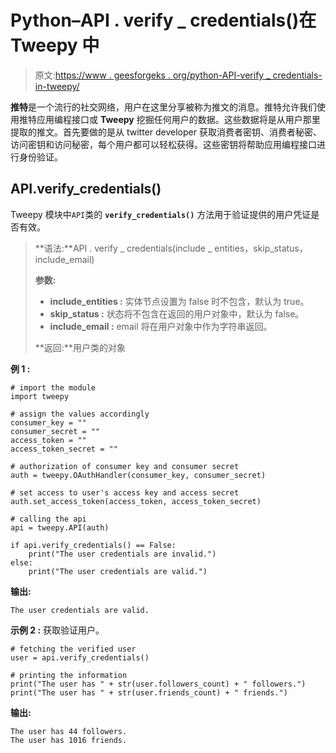 # Python–API . verify _ credentials()在 Tweepy 中

> 原文:[https://www . geesforgeks . org/python-API-verify _ credentials-in-tweepy/](https://www.geeksforgeeks.org/python-api-verify_credentials-in-tweepy/)

**推特**是一个流行的社交网络，用户在这里分享被称为推文的消息。推特允许我们使用推特应用编程接口或 **Tweepy** 挖掘任何用户的数据。这些数据将是从用户那里提取的推文。首先要做的是从 twitter developer 获取消费者密钥、消费者秘密、访问密钥和访问秘密，每个用户都可以轻松获得。这些密钥将帮助应用编程接口进行身份验证。

## API.verify_credentials()

Tweepy 模块中`API`类的 **`verify_credentials()`** 方法用于验证提供的用户凭证是否有效。

> **语法:**API . verify _ credentials(include _ entities，skip_status，include_email)
> 
> **参数:**
> 
> *   **include_entities :** 实体节点设置为 false 时不包含，默认为 true。
> *   **skip_status :** 状态将不包含在返回的用户对象中，默认为 false。
> *   **include_email :** email 将在用户对象中作为字符串返回。
> 
> **返回:**用户类的对象

**例 1 :**

```
# import the module
import tweepy

# assign the values accordingly
consumer_key = ""
consumer_secret = ""
access_token = ""
access_token_secret = ""

# authorization of consumer key and consumer secret
auth = tweepy.OAuthHandler(consumer_key, consumer_secret)

# set access to user's access key and access secret 
auth.set_access_token(access_token, access_token_secret)

# calling the api 
api = tweepy.API(auth)

if api.verify_credentials() == False:
    print("The user credentials are invalid.")
else:
    print("The user credentials are valid.")
```

**输出:**

```
The user credentials are valid.

```

**示例 2 :** 获取验证用户。

```
# fetching the verified user
user = api.verify_credentials()

# printing the information
print("The user has " + str(user.followers_count) + " followers.")
print("The user has " + str(user.friends_count) + " friends.")
```

**输出:**

```
The user has 44 followers.
The user has 1016 friends.

```
